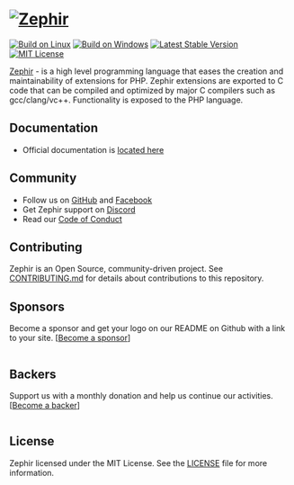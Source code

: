 # [![Zephir][zephir logo]][web site]

[![Build on Linux][actions unix]][actions link]
[![Build on Windows][actions windows]][actions link]
[![Latest Stable Version][version badge]][packagist link]
[![MIT License][license badge]](./LICENSE)

[Zephir][web site] - is a high level programming language that eases the creation and maintainability of extensions for PHP.
Zephir extensions are exported to C code that can be compiled and optimized by major C compilers such as gcc/clang/vc++.
Functionality is exposed to the PHP language.

## Documentation

* Official documentation is [located here][docs]

## Community

* Follow us on [GitHub][zephir] and [Facebook][facebook]
* Get Zephir support on [Discord][discord]
* Read our [Code of Conduct](./CODE_OF_CONDUCT.md)

## Contributing

Zephir is an Open Source, community-driven project. See [CONTRIBUTING.md](./CONTRIBUTING.md)
for details about contributions to this repository.

## Sponsors

Become a sponsor and get your logo on our README on Github with a link to your site.
[[Become a sponsor](https://opencollective.com/phalcon#sponsor)]

<a href="https://opencollective.com/phalcon/#contributors">
<img src="https://opencollective.com/phalcon/tiers/sponsors.svg?avatarHeight=48&width=800" alt="">
</a>

## Backers

Support us with a monthly donation and help us continue our activities.
[[Become a backer](https://opencollective.com/phalcon#backer)]

<a href="https://opencollective.com/phalcon/#contributors">
<img src="https://opencollective.com/phalcon/tiers/backers.svg?avatarHeight=48&width=800&height=200" alt="">
</a>

## License

Zephir licensed under the MIT License. See the [LICENSE](./LICENSE) file for more information.

[docs]: https://docs.zephir-lang.com
[zephir]: https://github.com/zephir-lang/zephir
[facebook]: https://www.facebook.com/groups/zephir.language
[discord]: https://phalcon.link/discord
[zephir logo]: https://assets.phalconphp.com/zephir/zephir_logo-105x36.svg
[web site]: https://zephir-lang.com
[actions link]: https://github.com/zephir-lang/zephir/actions
[actions unix]: https://github.com/zephir-lang/zephir/workflows/Unix%20CI/badge.svg
[actions windows]: https://github.com/zephir-lang/zephir/workflows/Windows%20CI/badge.svg
[version badge]: https://poser.pugx.org/phalcon/zephir/v/stable.svg
[packagist link]: https://packagist.org/packages/phalcon/zephir
[license badge]: https://poser.pugx.org/phalcon/zephir/license.svg
